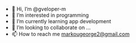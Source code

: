- 👋 Hi, I’m @gveloper-m
- 👀 I’m interested in programming
- 🌱 I’m currently learning app development
- 💞️ I’m looking to collaborate on ...
- 📫 How to reach me markougeorge2@gmail.com

<!---
gveloper-m/gveloper-m is a ✨ special ✨ repository because its `README.md` (this file) appears on your GitHub profile.
You can click the Preview link to take a look at your changes.
--->
